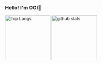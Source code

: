 ### Hello! I'm OGI:wave:

<p align="left"> 
  <img alt="Top Langs" height="150px" src="https://github-readme-stats.vercel.app/api/top-langs/?username=Reinexxx&layout=compact&theme=panda" />
  <img alt="github stats" height="150px" src="https://github-readme-stats.vercel.app/api?username=Reinexxx&show_icons=true&count_private=true&theme=panda" />
</p>
